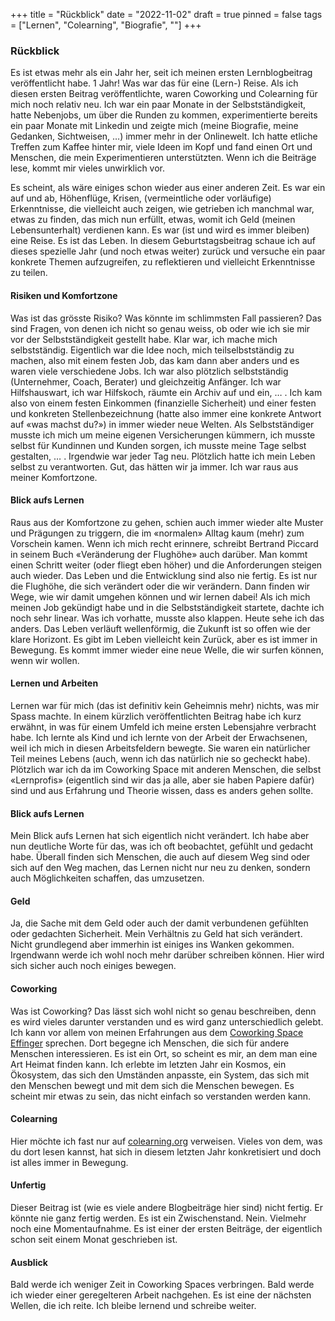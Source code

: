 +++
title = "Rückblick"
date = "2022-11-02"
draft = true
pinned = false
tags = ["Lernen", "Colearning", "Biografie", ""]
+++
### Rückblick

Es ist etwas mehr als ein Jahr her, seit ich meinen ersten Lernblogbeitrag veröffentlicht habe. 1 Jahr! Was war das für eine (Lern-) Reise. Als ich diesen ersten Beitrag veröffentlichte, waren Coworking und Colearning für mich noch relativ neu. Ich war ein paar Monate in der Selbstständigkeit, hatte Nebenjobs, um über die Runden zu kommen, experimentierte bereits ein paar Monate mit Linkedin und zeigte mich (meine Biografie, meine Gedanken, Sichtweisen, …) immer mehr in der Onlinewelt. Ich hatte etliche Treffen zum Kaffee hinter mir, viele Ideen im Kopf und fand einen Ort und Menschen, die mein Experimentieren unterstützten. Wenn ich die Beiträge lese, kommt mir vieles unwirklich vor.

Es scheint, als wäre einiges schon wieder aus einer anderen Zeit. Es war ein auf und ab, Höhenflüge, Krisen, (vermeintliche oder vorläufige) Erkenntnisse, die vielleicht auch zeigen, wie getrieben ich manchmal war, etwas zu finden, das mich nun erfüllt, etwas, womit ich Geld (meinen Lebensunterhalt) verdienen kann. Es war (ist und wird es immer bleiben) eine Reise. Es ist das Leben. In diesem Geburtstagsbeitrag schaue ich auf dieses spezielle Jahr (und noch etwas weiter) zurück und versuche ein paar konkrete Themen aufzugreifen, zu reflektieren und vielleicht Erkenntnisse zu teilen.

#### Risiken und Komfortzone 

Was ist das grösste Risiko? Was könnte im schlimmsten Fall passieren? Das sind Fragen, von denen ich nicht so genau weiss, ob oder wie ich sie mir vor der Selbstständigkeit gestellt habe. Klar war, ich mache mich selbstständig. Eigentlich war die Idee noch, mich teilselbstständig zu machen, also mit einem festen Job, das kam dann aber anders und es waren viele verschiedene Jobs. Ich war also plötzlich selbstständig (Unternehmer, Coach, Berater) und gleichzeitig Anfänger. Ich war Hilfshauswart, ich war Hilfskoch, räumte ein Archiv auf und ein, … . Ich kam also von einem festen Einkommen (finanzielle Sicherheit) und einer festen und konkreten Stellenbezeichnung (hatte also immer eine konkrete Antwort auf «was machst du?») in immer wieder neue Welten. Als Selbstständiger musste ich mich um meine eigenen Versicherungen kümmern, ich musste selbst für Kundinnen und Kunden sorgen, ich musste meine Tage selbst gestalten, … . Irgendwie war jeder Tag neu. Plötzlich hatte ich mein Leben selbst zu verantworten. Gut, das hätten wir ja immer. Ich war raus aus meiner Komfortzone.

#### Blick aufs Lernen

Raus aus der Komfortzone zu gehen, schien auch immer wieder alte Muster und Prägungen zu triggern, die im «normalen» Alltag kaum (mehr) zum Vorschein kamen. Wenn ich mich recht erinnere, schreibt Bertrand Piccard in seinem Buch «Veränderung der Flughöhe» auch darüber. Man kommt einen Schritt weiter (oder fliegt eben höher) und die Anforderungen steigen auch wieder. Das Leben und die Entwicklung sind also nie fertig. Es ist nur die Flughöhe, die sich verändert oder die wir verändern. Dann finden wir Wege, wie wir damit umgehen können und wir lernen dabei! Als ich mich meinen Job gekündigt habe und in die Selbstständigkeit startete, dachte ich noch sehr linear. Was ich vorhatte, musste also klappen. Heute sehe ich das anders. Das Leben verläuft wellenförmig, die Zukunft ist so offen wie der klare Horizont. Es gibt im Leben vielleicht kein Zurück, aber es ist immer in Bewegung. Es kommt immer wieder eine neue Welle, die wir surfen können, wenn wir wollen.  

#### Lernen und Arbeiten

Lernen war für mich (das ist definitiv kein Geheimnis mehr) nichts, was mir Spass machte. In einem kürzlich veröffentlichten Beitrag habe ich kurz erwähnt, in was für einem Umfeld ich meine ersten Lebensjahre verbracht habe. Ich lernte als Kind und ich lernte von der Arbeit der Erwachsenen, weil ich mich in diesen Arbeitsfeldern bewegte. Sie waren ein natürlicher Teil meines Lebens (auch, wenn ich das natürlich nie so gecheckt habe). Plötzlich war ich da im Coworking Space mit anderen Menschen, die selbst «Lernprofis» (eigentlich sind wir das ja alle, aber sie haben Papiere dafür) sind und aus Erfahrung und Theorie wissen, dass es anders gehen sollte.

#### Blick aufs Lernen 

Mein Blick aufs Lernen hat sich eigentlich nicht verändert. Ich habe aber nun deutliche Worte für das, was ich oft beobachtet, gefühlt und gedacht habe. Überall finden sich Menschen, die auch auf diesem Weg sind oder sich auf den Weg machen, das Lernen nicht nur neu zu denken, sondern auch Möglichkeiten schaffen, das umzusetzen.  

#### Geld 

Ja, die Sache mit dem Geld oder auch der damit verbundenen gefühlten oder gedachten Sicherheit. Mein Verhältnis zu Geld hat sich verändert. Nicht grundlegend aber immerhin ist einiges ins Wanken gekommen. Irgendwann werde ich wohl noch mehr darüber schreiben können. Hier wird sich sicher auch noch einiges bewegen.  

#### Coworking 

Was ist Coworking? Das lässt sich wohl nicht so genau beschreiben, denn es wird vieles darunter verstanden und es wird ganz unterschiedlich gelebt. Ich kann vor allem von meinen Erfahrungen aus dem [Coworking Space Effinger](https://www.effinger.ch) sprechen. Dort begegne ich Menschen, die sich für andere Menschen interessieren. Es ist ein Ort, so scheint es mir, an dem man eine Art Heimat finden kann. Ich erlebte im letzten Jahr ein Kosmos, ein Ökosystem, das sich den Umständen anpasste, ein System, das sich mit den Menschen bewegt und mit dem sich die Menschen bewegen. Es scheint mir etwas zu sein, das nicht einfach so verstanden werden kann.   

#### Colearning

Hier möchte ich fast nur auf [colearning.org](https://www.colearning.org) verweisen. Vieles von dem, was du dort lesen kannst, hat sich in diesem letzten Jahr konkretisiert und doch ist alles immer in Bewegung.

#### Unfertig

Dieser Beitrag ist (wie es viele andere Blogbeiträge hier sind) nicht fertig. Er könnte nie ganz fertig werden. Es ist ein Zwischenstand. Nein. Vielmehr noch eine Momentaufnahme. Es ist einer der ersten Beiträge, der eigentlich schon seit einem Monat geschrieben ist.

#### Ausblick

Bald werde ich weniger Zeit in Coworking Spaces verbringen. Bald werde ich wieder einer geregelteren Arbeit nachgehen. Es ist eine der nächsten Wellen, die ich reite. Ich bleibe lernend und schreibe weiter.